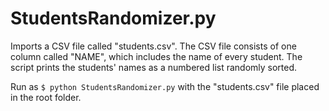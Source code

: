 # StudentsRandomizer.py

Imports a CSV file called "students.csv". The CSV file consists of one column called "NAME", which includes the name of every student. The script prints the students' names as a numbered list randomly sorted.

Run as `$ python StudentsRandomizer.py` with the "students.csv" file placed in the root folder.
